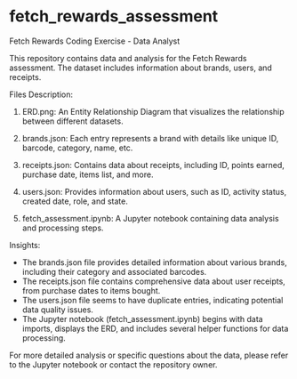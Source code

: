 # fetch_rewards_assessment
Fetch Rewards Coding Exercise - Data Analyst

This repository contains data and analysis for the Fetch Rewards assessment. The dataset includes information about brands, users, and receipts.

Files Description:

1. ERD.png: 
   An Entity Relationship Diagram that visualizes the relationship between different datasets.

2. brands.json:
   Each entry represents a brand with details like unique ID, barcode, category, name, etc.
   
3. receipts.json:
   Contains data about receipts, including ID, points earned, purchase date, items list, and more.
   
4. users.json:
   Provides information about users, such as ID, activity status, created date, role, and state.
   
5. fetch_assessment.ipynb:
   A Jupyter notebook containing data analysis and processing steps.

Insights:

- The brands.json file provides detailed information about various brands, including their category and associated barcodes.
- The receipts.json file contains comprehensive data about user receipts, from purchase dates to items bought.
- The users.json file seems to have duplicate entries, indicating potential data quality issues.
- The Jupyter notebook (fetch_assessment.ipynb) begins with data imports, displays the ERD, and includes several helper functions for data processing.

For more detailed analysis or specific questions about the data, please refer to the Jupyter notebook or contact the repository owner.
